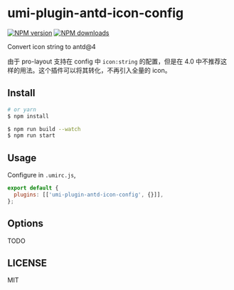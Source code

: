 # umi-plugin-antd-icon-config

[![NPM version](https://img.shields.io/npm/v/umi-plugin-antd-icon-config.svg?style=flat)](https://npmjs.org/package/umi-plugin-antd-icon-config)
[![NPM downloads](http://img.shields.io/npm/dm/umi-plugin-antd-icon-config.svg?style=flat)](https://npmjs.org/package/umi-plugin-antd-icon-config)

Convert icon string to antd@4

由于 pro-layout 支持在 config 中 `icon:string` 的配置，但是在 4.0 中不推荐这样的用法。这个插件可以将其转化，不再引入全量的 icon。

## Install

```bash
# or yarn
$ npm install
```

```bash
$ npm run build --watch
$ npm run start
```

## Usage

Configure in `.umirc.js`,

```js
export default {
  plugins: [['umi-plugin-antd-icon-config', {}]],
};
```

## Options

TODO

## LICENSE

MIT
